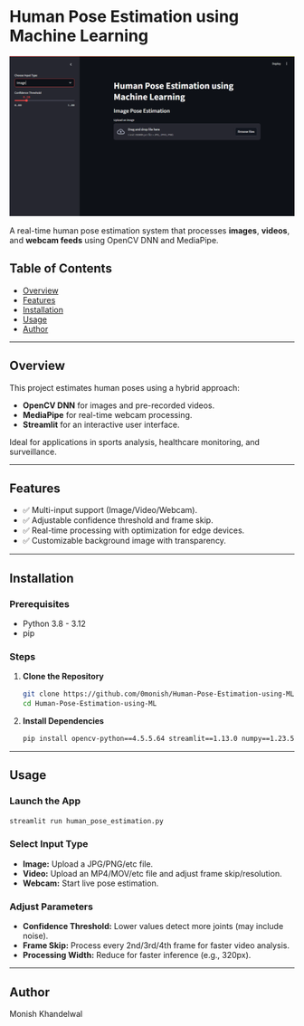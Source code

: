 # Human Pose Estimation using Machine Learning  
![Demo](Sample%20Files/Demo.gif)  

A real-time human pose estimation system that processes **images**, **videos**, and **webcam feeds** using OpenCV DNN and MediaPipe.  

## Table of Contents  
- [Overview](#overview)  
- [Features](#features)  
- [Installation](#installation)  
- [Usage](#usage)  
- [Author](#author)  

---

## Overview  
This project estimates human poses using a hybrid approach:  
- **OpenCV DNN** for images and pre-recorded videos.  
- **MediaPipe** for real-time webcam processing.  
- **Streamlit** for an interactive user interface.  

Ideal for applications in sports analysis, healthcare monitoring, and surveillance.  

---

## Features  
- ✅ Multi-input support (Image/Video/Webcam).  
- ✅ Adjustable confidence threshold and frame skip.  
- ✅ Real-time processing with optimization for edge devices.  
- ✅ Customizable background image with transparency.  

---

## Installation  

### Prerequisites  
- Python 3.8 - 3.12  
- pip  

### Steps  
1. **Clone the Repository**  
   ```bash  
   git clone https://github.com/0monish/Human-Pose-Estimation-using-ML.git  
   cd Human-Pose-Estimation-using-ML  
   ```  
2. **Install Dependencies**  
   ```bash  
   pip install opencv-python==4.5.5.64 streamlit==1.13.0 numpy==1.23.5 mediapipe==0.8.11 Pillow==9.4.0  
   ``` 
---

## Usage  

### Launch the App  
```bash  
streamlit run human_pose_estimation.py  
```  

### Select Input Type  
- **Image:** Upload a JPG/PNG/etc file.  
- **Video:** Upload an MP4/MOV/etc file and adjust frame skip/resolution.  
- **Webcam:** Start live pose estimation.  

### Adjust Parameters  
- **Confidence Threshold:** Lower values detect more joints (may include noise).  
- **Frame Skip:** Process every 2nd/3rd/4th frame for faster video analysis.  
- **Processing Width:** Reduce for faster inference (e.g., 320px).  

---

## Author  
Monish Khandelwal
